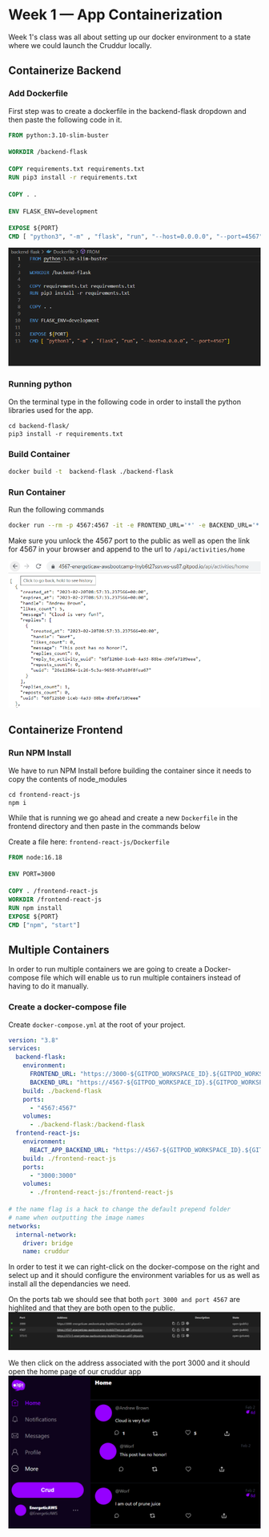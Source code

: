 # Week 1 — App Containerization

Week 1's class was all about setting up our docker environment to a state where we could launch the Cruddur locally.
## Containerize Backend

### Add Dockerfile

First step was to create a dockerfile in the backend-flask dropdown and then paste the following code in it.

```dockerfile
FROM python:3.10-slim-buster

WORKDIR /backend-flask

COPY requirements.txt requirements.txt
RUN pip3 install -r requirements.txt

COPY . .

ENV FLASK_ENV=development

EXPOSE ${PORT}
CMD [ "python3", "-m" , "flask", "run", "--host=0.0.0.0", "--port=4567"]
```

![Dockerfile commands](assets/Week_1_Dockerfile.PNG)

### Running python
On the terminal type in the following code in order to install the python libraries used for the app.
```
cd backend-flask/
pip3 install -r requirements.txt
```
### Build Container

```sh
docker build -t  backend-flask ./backend-flask
```

### Run Container

Run the following commands 
```sh
docker run --rm -p 4567:4567 -it -e FRONTEND_URL='*' -e BACKEND_URL='*' backend-flask
```
Make sure you unlock the 4567 port to the public as well as open the link for 4567 in your browser and append to the url to `/api/activities/home`

![Running container](assets/Week_01_Running_Container.PNG)

## Containerize Frontend

### Run NPM Install

We have to run NPM Install before building the container since it needs to copy the contents of node_modules

```
cd frontend-react-js
npm i
```
While that is running we go ahead and create a new `Dockerfile` in the frontend directory and then paste in the commands below


Create a file here: `frontend-react-js/Dockerfile`

```dockerfile
FROM node:16.18

ENV PORT=3000

COPY . /frontend-react-js
WORKDIR /frontend-react-js
RUN npm install
EXPOSE ${PORT}
CMD ["npm", "start"]
```
## Multiple Containers
In order to run multiple containers we are going to create a Docker-compose file which will enable us to run multiple containers instead of having to do it manually.

### Create a docker-compose file

Create `docker-compose.yml` at the root of your project.

```yaml
version: "3.8"
services:
  backend-flask:
    environment:
      FRONTEND_URL: "https://3000-${GITPOD_WORKSPACE_ID}.${GITPOD_WORKSPACE_CLUSTER_HOST}"
      BACKEND_URL: "https://4567-${GITPOD_WORKSPACE_ID}.${GITPOD_WORKSPACE_CLUSTER_HOST}"
    build: ./backend-flask
    ports:
      - "4567:4567"
    volumes:
      - ./backend-flask:/backend-flask
  frontend-react-js:
    environment:
      REACT_APP_BACKEND_URL: "https://4567-${GITPOD_WORKSPACE_ID}.${GITPOD_WORKSPACE_CLUSTER_HOST}"
    build: ./frontend-react-js
    ports:
      - "3000:3000"
    volumes:
      - ./frontend-react-js:/frontend-react-js

# the name flag is a hack to change the default prepend folder
# name when outputting the image names
networks: 
  internal-network:
    driver: bridge
    name: cruddur
```

In order to test it we can right-click on the docker-compose on the right and select up and it should configure the environment variables for us as well as install all the dependancies we need.

On the ports tab we should see that both `port 3000 and port 4567` are highlited and that they are both open to the public.
![Ports open to public](assets/Week_1_Open_ports.PNG)

We then click on the address associated with the port 3000 and it should open the home page of our cruddur app
![Cruddue App ](assets/Week_1_Cruddur_APP.PNG)







